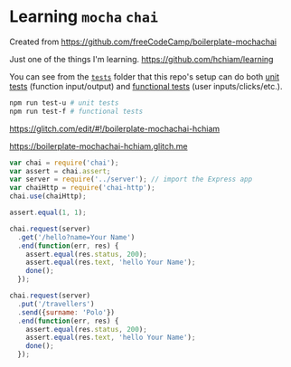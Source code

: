 # Learning `mocha` `chai`

Created from <https://github.com/freeCodeCamp/boilerplate-mochachai>

Just one of the things I'm learning. <https://github.com/hchiam/learning>

You can see from the [`tests`](https://github.com/hchiam/boilerplate-mochachai/tree/gomix/tests) folder that this repo's setup can do both [unit tests](https://github.com/hchiam/boilerplate-mochachai/blob/gomix/tests/1_unit-tests.js) (function input/output) and [functional tests](https://github.com/hchiam/boilerplate-mochachai/blob/gomix/tests/1_unit-tests.js) (user inputs/clicks/etc.).

```bash
npm run test-u # unit tests
npm run test-f # functional tests
```

<https://glitch.com/edit/#!/boilerplate-mochachai-hchiam>

<https://boilerplate-mochachai-hchiam.glitch.me>

```js
var chai = require('chai');
var assert = chai.assert;
var server = require('../server'); // import the Express app
var chaiHttp = require('chai-http');
chai.use(chaiHttp);
```

```js
assert.equal(1, 1);
```

```js
chai.request(server)
  .get('/hello?name=Your Name')
  .end(function(err, res) {
    assert.equal(res.status, 200);
    assert.equal(res.text, 'hello Your Name');
    done();
  });
```

```js
chai.request(server)
  .put('/travellers')
  .send({surname: 'Polo'})
  .end(function(err, res) {
    assert.equal(res.status, 200);
    assert.equal(res.text, 'hello Your Name');
    done();
  });
```
